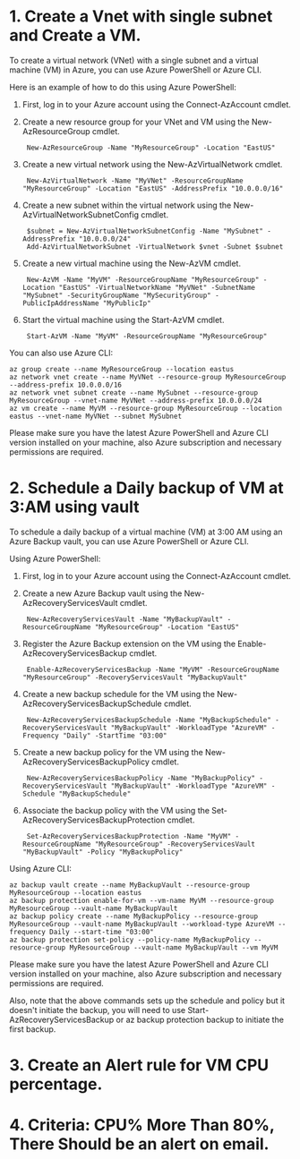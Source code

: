 # 1. Create a Vnet with single subnet and Create a VM.

To create a virtual network (VNet) with a single subnet and a virtual machine (VM) in Azure, you can use Azure PowerShell or Azure CLI.

Here is an example of how to do this using Azure PowerShell:

1. First, log in to your Azure account using the Connect-AzAccount cmdlet.

2. Create a new resource group for your VNet and VM using the New-AzResourceGroup cmdlet. 

        New-AzResourceGroup -Name "MyResourceGroup" -Location "EastUS"

3. Create a new virtual network using the New-AzVirtualNetwork cmdlet.

        New-AzVirtualNetwork -Name "MyVNet" -ResourceGroupName "MyResourceGroup" -Location "EastUS" -AddressPrefix "10.0.0.0/16"

4. Create a new subnet within the virtual network using the New-AzVirtualNetworkSubnetConfig cmdlet. 

        $subnet = New-AzVirtualNetworkSubnetConfig -Name "MySubnet" -AddressPrefix "10.0.0.0/24"
        Add-AzVirtualNetworkSubnet -VirtualNetwork $vnet -Subnet $subnet

5. Create a new virtual machine using the New-AzVM cmdlet.

        New-AzVM -Name "MyVM" -ResourceGroupName "MyResourceGroup" -Location "EastUS" -VirtualNetworkName "MyVNet" -SubnetName "MySubnet" -SecurityGroupName "MySecurityGroup" -PublicIpAddressName "MyPublicIp"

6. Start the virtual machine using the Start-AzVM cmdlet.

        Start-AzVM -Name "MyVM" -ResourceGroupName "MyResourceGroup"

You can also use Azure CLI:

    az group create --name MyResourceGroup --location eastus    
    az network vnet create --name MyVNet --resource-group MyResourceGroup --address-prefix 10.0.0.0/16
    az network vnet subnet create --name MySubnet --resource-group MyResourceGroup --vnet-name MyVNet --address-prefix 10.0.0.0/24
    az vm create --name MyVM --resource-group MyResourceGroup --location eastus --vnet-name MyVNet --subnet MySubnet

Please make sure you have the latest Azure PowerShell and Azure CLI version installed on your machine, also Azure subscription and necessary permissions are required.



# 2. Schedule a Daily backup of VM at 3:AM using vault

To schedule a daily backup of a virtual machine (VM) at 3:00 AM using an Azure Backup vault, you can use Azure PowerShell or Azure CLI.

Using Azure PowerShell:

1. First, log in to your Azure account using the Connect-AzAccount cmdlet.

2. Create a new Azure Backup vault using the New-AzRecoveryServicesVault cmdlet.

        New-AzRecoveryServicesVault -Name "MyBackupVault" -ResourceGroupName "MyResourceGroup" -Location "EastUS"


3. Register the Azure Backup extension on the VM using the Enable-AzRecoveryServicesBackup cmdlet.

        Enable-AzRecoveryServicesBackup -Name "MyVM" -ResourceGroupName "MyResourceGroup" -RecoveryServicesVault "MyBackupVault"

4. Create a new backup schedule for the VM using the New-AzRecoveryServicesBackupSchedule cmdlet. 

        New-AzRecoveryServicesBackupSchedule -Name "MyBackupSchedule" -RecoveryServicesVault "MyBackupVault" -WorkloadType "AzureVM" -Frequency "Daily" -StartTime "03:00"

5. Create a new backup policy for the VM using the New-AzRecoveryServicesBackupPolicy cmdlet.

        New-AzRecoveryServicesBackupPolicy -Name "MyBackupPolicy" -RecoveryServicesVault "MyBackupVault" -WorkloadType "AzureVM" -Schedule "MyBackupSchedule"

6. Associate the backup policy with the VM using the Set-AzRecoveryServicesBackupProtection cmdlet. 

        Set-AzRecoveryServicesBackupProtection -Name "MyVM" -ResourceGroupName "MyResourceGroup" -RecoveryServicesVault "MyBackupVault" -Policy "MyBackupPolicy"

Using Azure CLI:

    az backup vault create --name MyBackupVault --resource-group MyResourceGroup --location eastus
    az backup protection enable-for-vm --vm-name MyVM --resource-group MyResourceGroup --vault-name MyBackupVault
    az backup policy create --name MyBackupPolicy --resource-group MyResourceGroup --vault-name MyBackupVault --workload-type AzureVM --frequency Daily --start-time "03:00"
    az backup protection set-policy --policy-name MyBackupPolicy --resource-group MyResourceGroup --vault-name MyBackupVault --vm MyVM

Please make sure you have the latest Azure PowerShell and Azure CLI version installed on your machine, also Azure subscription and necessary permissions are required.

Also, note that the above commands sets up the schedule and policy but it doesn't initiate the backup, you will need to use Start-AzRecoveryServicesBackup or az backup protection backup to initiate the first backup.


# 3. Create an Alert rule for VM CPU percentage.

# 4. Criteria: CPU% More Than 80%, There Should be an alert on email.
